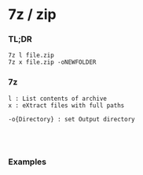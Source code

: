 # 7z / zip

### TL;DR
```
7z l file.zip
7z x file.zip -oNEWFOLDER
```

### 7z
```
l : List contents of archive
x : eXtract files with full paths

-o{Directory} : set Output directory
```

### 
```

```

### 
```

```

### Examples
```

```

### 
```

```

### 
```

```

### 
```

```

### 
```

```

### 
```

```
